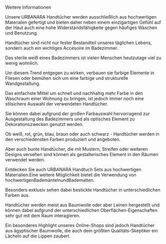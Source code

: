 Weitere Informationen

Unsere URBANARA Handtücher werden ausschließlich aus hochwertigen Materialen gefertigt und bieten daher neben einem einzigartigen Gefühl auf der Haut auch eine hohe Widerstandsfähigkeite gegen häufiges Waschen und Benutzung.

Handtücher sind nicht nur fester Bestandteil unseres täglichen Lebens, sondern auch ein wichtiges Accesoire im Badezimmer.

Das sterile weiß eines Badezimmers ist vielen Menschen heutzutage viel zu wenig wohnlich.

Um diesem Trend entgegen zu wirken, verbauen sie farbige Elemente in Fliesen oder bemühen sich um eine farbige und strukturelle Wandgestaltung.

Das einfachste Mittel um schnell und nachhaltig mehr Farbe in den Waschraum einer Wohnung zu bringen, ist jedoch immer noch eine stilsichere Auswahl der verwendeten Handtücher.

Sie können dabei aufgrund der großen Farbauswahl hervorragend zur Ausgestaltung des Badezimmers und als optisches Element zu Dekorationszwecken genutzt werden.

Ob weiß, rot, grün, blau, braun oder auch schwarz - Handtücher werden in den verschiedensten Farben produziert und angeboten.

Aber auch bunte Handtücher, die mit Mustern, Streifen oder weiteren Designs versehen sind können als gestalterisches Element in den Räumen verwendet werden.

Entdecken Sie auch URBANARA Handtuch Sets aus hochwertigen Materialien.Eine weitere Möglichkeit bietet die Verwendung von hochwertigenBademäntelnundBadematten.

Besonders exklusiv sehen dabei bestickte Handtücher in unterschiedlichen Farben aus.

Handtücher werden meist aus Baumwolle oder aber Leinen hergestellt und können dabei aufgrund der unterschiedlichen Oberflächen-Eigenschaften sehr gut mit dem Raum interagieren.

Ein besonderes Highlight unseres Online-Shops sind jedoch Handtücher aus ägyptischer Baumwolle, die auch dem größten Qualitäts-Skeptiker ein Lächeln auf die Lippen zaubert.
